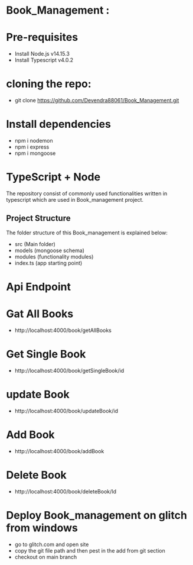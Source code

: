 # Book_Management :

# Pre-requisites
- Install Node.js v14.15.3
- Install Typescript v4.0.2

# cloning the repo:
- git clone https://github.com/Devendra88061/Book_Management.git

# Install dependencies
- npm i nodemon
- npm i express
- npm i mongoose


# TypeScript + Node 
The repository consist of commonly used functionalities written in typescript which are used in Book_management project.

## Project Structure
The folder structure of this Book_management is explained below:

- src (Main folder)
 - models (mongoose schema)
 - modules (functionality modules)
- index.ts (app starting point)

# Api Endpoint

# Gat All Books
- http://localhost:4000/book/getAllBooks

# Get Single Book
- http://localhost:4000/book/getSingleBook/id

# update Book
- http://localhost:4000/book/updateBook/id

# Add Book
- http://localhost:4000/book/addBook

# Delete Book
- http://localhost:4000/book/deleteBook/Id 


# Deploy Book_management on glitch from windows

- go to glitch.com and open site
- copy the git file path and then pest in the add from git section 
- checkout on main branch